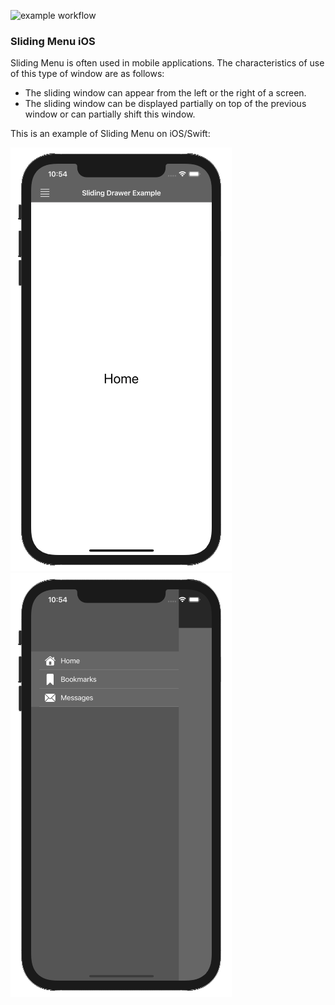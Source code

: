 ![example workflow](https://github.com/chrisish71/Sliding-Menu-iOS-Example/actions/workflows/swift.yml/badge.svg)

### Sliding Menu iOS

Sliding Menu is often used in mobile applications.
The characteristics of use of this type of window are as follows:

- The sliding window can appear from the left or the right of a screen.
- The sliding window can be displayed partially on top of the previous window or can partially shift this window.

This is an example of Sliding Menu on iOS/Swift:

![Sliding Menu Closed](resources/closed.png "Sliding Menu Closed") ![Sliding Menu Expanded](resources/expanded.png "Sliding Menu Expanded")
